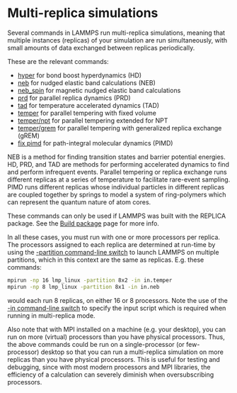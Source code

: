 # Multi-replica simulations

Several commands in LAMMPS run multi-replica simulations, meaning that
multiple instances (replicas) of your simulation are run simultaneously,
with small amounts of data exchanged between replicas periodically.

These are the relevant commands:

-   [hyper](hyper) for bond boost hyperdynamics (HD)
-   [neb](neb) for nudged elastic band calculations (NEB)
-   [neb_spin](neb_spin) for magnetic nudged elastic band calculations
-   [prd](prd) for parallel replica dynamics (PRD)
-   [tad](tad) for temperature accelerated dynamics (TAD)
-   [temper](temper) for parallel tempering with fixed volume
-   [temper/npt](temper_npt) for parallel tempering extended for NPT
-   [temper/grem](temper_grem) for parallel tempering with generalized
    replica exchange (gREM)
-   [fix pimd](fix_pimd) for path-integral molecular dynamics (PIMD)

NEB is a method for finding transition states and barrier potential
energies. HD, PRD, and TAD are methods for performing accelerated
dynamics to find and perform infrequent events. Parallel tempering or
replica exchange runs different replicas at a series of temperature to
facilitate rare-event sampling. PIMD runs different replicas whose
individual particles in different replicas are coupled together by
springs to model a system of ring-polymers which can represent the
quantum nature of atom cores.

These commands can only be used if LAMMPS was built with the REPLICA
package. See the [Build package](Build_package) page for more info.

In all these cases, you must run with one or more processors per
replica. The processors assigned to each replica are determined at
run-time by using the [-partition command-line switch](Run_options) to
launch LAMMPS on multiple partitions, which in this context are the same
as replicas. E.g. these commands:

``` bash
mpirun -np 16 lmp_linux -partition 8x2 -in in.temper
mpirun -np 8 lmp_linux -partition 8x1 -in in.neb
```

would each run 8 replicas, on either 16 or 8 processors. Note the use of
the [-in command-line switch](Run_options) to specify the input script
which is required when running in multi-replica mode.

Also note that with MPI installed on a machine (e.g. your desktop), you
can run on more (virtual) processors than you have physical processors.
Thus, the above commands could be run on a single-processor (or
few-processor) desktop so that you can run a multi-replica simulation on
more replicas than you have physical processors. This is useful for
testing and debugging, since with most modern processors and MPI
libraries, the efficiency of a calculation can severely diminish when
oversubscribing processors.
